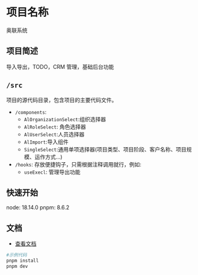 # 项目名称

奥联系统

## 项目简述

导入导出，TODO，CRM 管理，基础后台功能

## `/src`

项目的源代码目录，包含项目的主要代码文件。

- `/components`:
  - `AlOrganizationSelect`:组织选择器
  - `AlRoleSelect`: 角色选择器
  - `AlUserSelect`:人员选择器
  - `AlImport`:导入组件
  - `SingleSelect`:通用单项选择器(项目类型、项目阶段、客户名称、项目规模、运作方式...)
- `/hooks`: 存放便捷钩子，只需根据注释调用就行，例如:
  - `useExecl`: 管理导出功能

## 快速开始

node: 18.14.0
pnpm: 8.6.2

## 文档

- [查看文档](https://yiming_chang.gitee.io/pure-admin-doc)

```bash
#示例代码
pnpm install
pnpm dev
```
